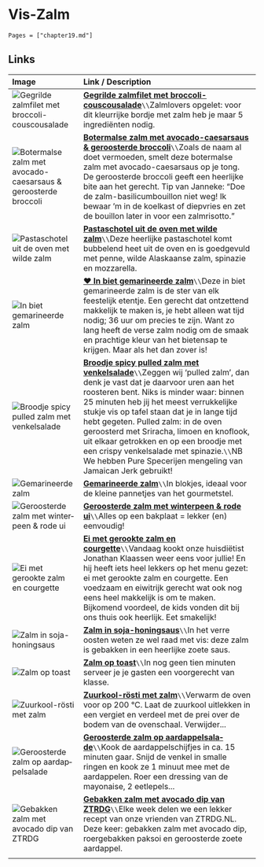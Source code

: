 # Vis-Zalm

```@contents
Pages = ["chapter19.md"]
```

## Links

| Image| Link / Description |
| :--- | :--- |
| ![Gegrilde zalmfilet met broccoli-couscousalade](https://static.ah.nl/static/recepten/img_RAM_PRD167760_890x594_JPG.jpg) | **[Gegrilde zalmfilet met broccoli-couscousalade](https://www.ah.nl/allerhande/recept/R-R1197024/gegrilde-zalmfilet-met-broccoli-couscousalade)**``\\``Zalmlovers opgelet: voor dit kleurrijke bordje met zalm heb je maar 5 ingrediënten nodig. |
| ![Botermalse zalm met avocado-caesarsaus & geroosterde broccoli](https://deliciousmagazine.nl/app/uploads/2018/09/Broccoli_preview-1-681x1024.jpg) | **[Botermalse zalm met avocado-caesarsaus & geroosterde broccoli](https://deliciousmagazine.nl/recepten/botermalse-zalm-met-avocado-caesarsaus-geroosterde-broccoli/)**``\\``Zoals de naam al doet vermoeden, smelt deze botermalse zalm met avocado-caesarsaus op je tong. De geroosterde broccoli geeft een heerlijke bite aan het gerecht. Tip van Janneke: “Doe de zalm-basilicumbouillon niet weg! Ik bewaar ’m in de koelkast of diepvries en zet de bouillon later in voor een zalmrisotto.” |
| ![Pastaschotel uit de oven met wilde zalm](https://img.culy.nl/images/XStjOTRgIPhxSH-NSodMPFHT_PE=/860x303/filters:quality(80):format(jpeg):background_color(fff)/https%3A%2F%2Fwww.culy.nl%2Fwp-content%2Fuploads%2F2014%2F06%2FCuly00012.jpg) | **[Pastaschotel uit de oven met wilde zalm](https://www.culy.nl/recepten/pastaschotel-uit-de-oven-met-wilde-zalm/?utm_campaign=Culy%27s%20recept%20van%20de%20dag&utm_medium=email&utm_source=Revue%20newsletter)**``\\``Deze heerlijke pastaschotel komt bubbelend heet uit de oven en is goedgevuld met penne, wilde Alaskaanse zalm, spinazie en mozzarella. |
| ![In biet gemarineerde zalm](https://www.francescakookt.nl/wp-content/uploads/2020/12/in-biet-gemarineerde-zalm-met-citroencreme-1.jpg) | **[♥ In biet gemarineerde zalm](https://www.francescakookt.nl/in-biet-gemarineerde-zalm-met-citroencreme/)**``\\``Deze in biet gemarineerde zalm is de ster van elk feestelijk etentje. Een gerecht dat ontzettend makkelijk te maken is, je hebt alleen wat tijd nodig; 36 uur om precies te zijn. Want zo lang heeft de verse zalm nodig om de smaak en prachtige kleur van het bietensap te krijgen. Maar als het dan zover is! |
| ![Broodje spicy pulled zalm met venkelsalade]() | **[Broodje spicy pulled zalm met venkelsalade](https://www.culy.nl/recepten/broodje-pulled-zalm/)**``\\``Zeggen wij ‘pulled zalm’, dan denk je vast dat je daarvoor uren aan het roosteren bent. Niks is minder waar: binnen 25 minuten heb jij het meest verrukkelijke stukje vis op tafel staan dat je in lange tijd hebt gegeten. Pulled zalm: in de oven geroosterd met Sriracha, limoen en knoflook, uit elkaar getrokken en op een broodje met een crispy venkelsalade met spinazie.``\\``NB We hebben Pure Specerijen mengeling van Jamaican Jerk gebruikt!|
| ![Ge­ma­ri­neer­de zalm](https://static.ah.nl/static/recepten/img_008776_445x297_JPG.jpg) | **[Ge­ma­ri­neer­de zalm](https://www.ah.nl/allerhande/recept/R-R870020/gemarineerde-zalm)**``\\``In blokjes, ideaal voor de kleine pannetjes van het gourmetstel. |
| ![Ge­roos­ter­de zalm met win­ter­peen & ro­de ui](https://static.ah.nl/static/recepten/img_RAM_PRD123748_445x297_JPG.jpg) | **[Ge­roos­ter­de zalm met win­ter­peen & ro­de ui](https://www.ah.nl/allerhande/recept/R-R1193017/geroosterde-zalm-met-winterpeen-en-rode-ui)**``\\``Alles op een bakplaat = lekker (en) eenvoudig! |
| ![Ei met gerookte zalm en courgette](https://www.francescakookt.nl/wp-content/uploads/2019/08/ei-met-gerookte-zalm-en-courgette-1.jpg) | **[Ei met gerookte zalm en courgette](https://www.francescakookt.nl/ei-met-gerookte-zalm-en-courgette/)**``\\``Vandaag kookt onze huisdiëtist Jonathan Klaassen weer eens voor jullie! En hij heeft iets heel lekkers op het menu gezet: ei met gerookte zalm en courgette. Een voedzaam en eiwitrijk gerecht wat ook nog eens heel makkelijk is om te maken. Bijkomend voordeel, de kids vonden dit bij ons thuis ook heerlijk. Eet smakelijk! |
| ![Zalm in so­ja-ho­ning­saus](https://static.ah.nl/static/recepten/img_007083_445x297_JPG.jpg) | **[Zalm in so­ja-ho­ning­saus](https://www.ah.nl/allerhande/recept/R-R697390/zalm-in-soja-honingsaus)**``\\``In het verre oosten weten ze wel raad met vis: deze zalm is gebakken in een heerlijke zoete saus. |
| ![Zalm op toast](https://static.ah.nl/static/recepten/img_006221_445x297_JPG.jpg) | **[Zalm op toast](https://www.ah.nl/allerhande/recept/R-R597386/zalm-op-toast)**``\\``In nog geen tien minuten serveer je je gasten een voorgerecht van klasse. |
| ![Zuur­kool-rös­ti met zalm](https://static.ah.nl/static/recepten/img_006867_445x297_JPG.jpg) | **[Zuur­kool-rös­ti met zalm](https://www.ah.nl/allerhande/recept/R-R674470/zuurkool-rosti-met-zalm)**``\\``Verwarm de oven voor op 200 °C. Laat de zuurkool uitlekken in een vergiet en verdeel met de prei over de bodem van de ovenschaal. Verwijder... |
| ![Ge­roos­ter­de zalm op aard­ap­pel­sa­la­de](https://static.ah.nl/static/recepten/img_014133_445x297_JPG.jpg) | **[Ge­roos­ter­de zalm op aard­ap­pel­sa­la­de](https://www.ah.nl/allerhande/recept/R-R540828/geroosterde-zalm-op-aardappelsalade)**``\\``Kook de aardappelschijfjes in ca. 15 minuten gaar. Snijd de venkel in smalle ringen en kook ze 1 minuut mee met de aardappelen. Roer een dressing van de mayonaise, 2 eetlepels... |
| ![Gebakken zalm met avocado dip van ZTRDG](https://img.culy.nl/images/2WsPUM1OhO2INLI-S1LqbUEHw7E=/768x271/smart/filters:format(jpeg):quality(80)/https%3A%2F%2Fwww.culy.nl%2Fwp-content%2Fuploads%2F2016%2F07%2F0009180_gebakken-zalm-met-avocado-dip.jpeg) | **[Gebakken zalm met avocado dip van ZTRDG](https://www.culy.nl/recepten/gebakken-zalm-met-avocado-dip-van-ztrdg/)**``\\``Elke week delen we een lekker recept van onze vrienden van ZTRDG.NL. Deze keer: gebakken zalm met avocado dip, roergebakken paksoi en geroosterde zoete aardappel. |
||